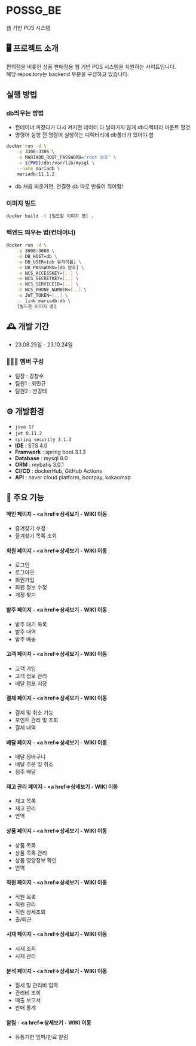 # POSSG_BE
웹 기반 POS 시스템

## 🖥️ 프로젝트 소개
편의점을 비롯한 상품 판매점용 웹 기반 POS 시스템을 지원하는 사이트입니다. 
<br>
해당 repository는 backend 부분을 구성하고 있습니다.

## 실행 방법

### db띄우는 방법

- 컨테이너 꺼졌다가 다시 켜지면 데이터 다 날아가지 않게 db디렉터리 마운트 할것
- 명령어 실행 전 명령어 실행하는 디렉터리에 db폴더가 있어야 함

```bash
docker run -d \
    -p 3306:3306 \
    -e MARIADB_ROOT_PASSWORD="root 암호" \
    -v ${PWD}/db:/var/lib/mysql \
    --name mariadb \
    mariadb:11.1.2
```

- db 처음 띄운거면, 연결한 db 따로 만들어 줘야함!

### 이미지 빌드

```bash
docker build -t [빌드할 이미지 명] .
```

### 백엔드 띄우는 법(컨테이너)

```bash
docker run -d \
    -p 3000:3000 \
    -e DB_HOST=db \
    -e DB_USER=[db 유저이름] \
    -e DB_PASSWORD=[db 암호] \
    -e NCS_ACCESSKEY=[..] \
    -e NCS_SECRETKEY=[..] \
    -e NCS_SERVICEID=[..] \
    -e NCS_PHONE_NUMBER=[..] \
    -e JWT_TOKEN=[..] \
    -- link mariadb:db \
    [빌드한 이미지 명]
```

## 🕰️ 개발 기간
* 23.08.25일 - 23.10.24일

### 🧑‍🤝‍🧑 멤버 구성
- 팀장  : 강창수
- 팀원1 : 최민규
- 팀원2 : 변경태

## ⚙️ 개발환경 
- `java 17`
- `jwt 0.11.2`
- `spring security 3.1.3`
- **IDE** : STS 4.0
- **Framwork** : spring boot 3.1.3
- **Database** : mysql 8.0
- **ORM** : mybatis 3.0.1
- **CI/CD** : dockerHub, GitHub Actions
- **API** : naver cloud platform, bootpay, kakaomap

## 📌 주요 기능
#### 메인 페이지 - <a href=>상세보기 - WIKI 이동</a>
- 즐겨찾기 수정
- 즐겨찾기 목록 조회
#### 회원 페이지 - <a href=>상세보기 - WIKI 이동</a>
- 로그인
- 로그아웃
- 회원가입
- 회원 정보 수정
- 계정 찾기
#### 발주 페이지 - <a href=>상세보기 - WIKI 이동</a>
- 발주 대기 목록
- 발주 내역
- 발주 배송
#### 고객 페이지 - <a href=>상세보기 - WIKI 이동</a>
- 고객 가입
- 고객 정보 관리
- 배달 점포 저장
#### 결제 페이지 - <a href=>상세보기 - WIKI 이동</a>
- 결제 및 취소 기능
- 포인트 관리 및 조회
- 결제 내역
#### 배달 페이지 - <a href=>상세보기 - WIKI 이동</a>
- 배달 장바구니
- 배달 주문 및 취소
- 점주 배달
#### 재고 관리 페이지 - <a href=>상세보기 - WIKI 이동</a>
- 재고 목록
- 재고 관리
- 번역
#### 상품 페이지 - <a href=>상세보기 - WIKI 이동</a>
- 상품 목록
- 상품 목록 관리
- 상품 영양정보 확인
- 번역
#### 직원 페이지 - <a href=>상세보기 - WIKI 이동</a>
- 직원 목록
- 직원 관리
- 직원 상세조회
- 출/퇴근
#### 시재 페이지 - <a href=>상세보기 - WIKI 이동</a>
- 시재 조회
- 시재 관리
#### 분석 페이지 - <a href=>상세보기 - WIKI 이동</a>
- 월세 및 관리비 입력
- 관리비 조회
- 매출 보고서
- 판매 통계
#### 알림 - <a href=>상세보기 - WIKI 이동</a>
- 유통기한 임박/만료 알림
